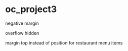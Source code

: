 # oc_project3

negative margin

overflow hidden

margin top instead of position for restaurant menu items